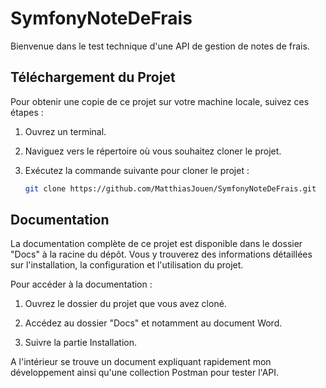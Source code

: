 # SymfonyNoteDeFrais

Bienvenue dans le test technique d'une API de gestion de notes de frais. 

## Téléchargement du Projet

Pour obtenir une copie de ce projet sur votre machine locale, suivez ces étapes :

1. Ouvrez un terminal.

2. Naviguez vers le répertoire où vous souhaitez cloner le projet.

3. Exécutez la commande suivante pour cloner le projet :

   ```sh
   git clone https://github.com/MatthiasJouen/SymfonyNoteDeFrais.git
   ```

## Documentation
La documentation complète de ce projet est disponible dans le dossier "Docs" à la racine du dépôt. Vous y trouverez des informations détaillées sur l'installation, la configuration et l'utilisation du projet.

Pour accéder à la documentation :

1. Ouvrez le dossier du projet que vous avez cloné.

2. Accédez au dossier "Docs" et notamment au document Word.

3. Suivre la partie Installation.

A l'intérieur se trouve un document expliquant rapidement mon développement ainsi qu'une collection Postman pour tester l'API.
